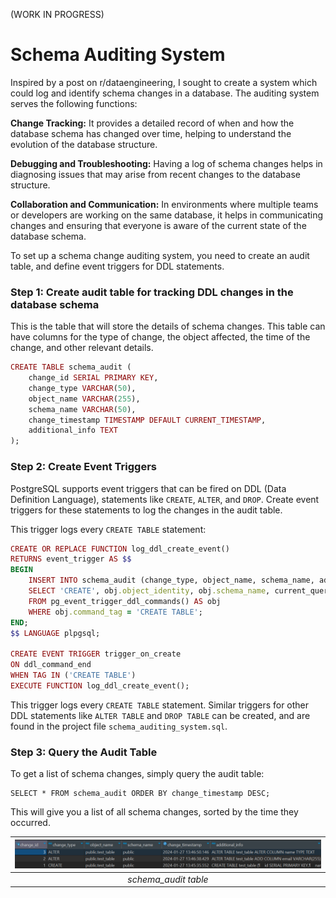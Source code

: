 (WORK IN PROGRESS)

# Schema Auditing System

Inspired by a post on r/dataengineering, I sought to create a system which could log and identify schema changes in a database. The auditing system serves the following functions:

**Change Tracking:** 
It provides a detailed record of when and how the database schema has changed over time, helping to understand the evolution of the database structure.

**Debugging and Troubleshooting:** 
Having a log of schema changes helps in diagnosing issues that may arise from recent changes to the database structure.

**Collaboration and Communication:** 
In environments where multiple teams or developers are working on the same database, it helps in communicating changes and ensuring that everyone is aware of the current state of the database schema.

To set up a schema change auditing system, you need to create an audit table, and define event triggers for DDL statements. 

### Step 1: Create audit table for tracking DDL changes in the database schema

This is the table that will store the details of schema changes. This table can have columns for the type of change, the object affected, the time of the change, and other relevant details.

```ruby
CREATE TABLE schema_audit (
    change_id SERIAL PRIMARY KEY,
    change_type VARCHAR(50),
    object_name VARCHAR(255),
    schema_name VARCHAR(50),
    change_timestamp TIMESTAMP DEFAULT CURRENT_TIMESTAMP,
    additional_info TEXT
);
```

### Step 2: Create Event Triggers

PostgreSQL supports event triggers that can be fired on DDL (Data Definition Language), statements like `CREATE`, `ALTER`, and `DROP`. Create event triggers for these statements to log the changes in the audit table.

This trigger logs every `CREATE TABLE` statement:

```ruby
CREATE OR REPLACE FUNCTION log_ddl_create_event()
RETURNS event_trigger AS $$
BEGIN
    INSERT INTO schema_audit (change_type, object_name, schema_name, additional_info)
    SELECT 'CREATE', obj.object_identity, obj.schema_name, current_query()
    FROM pg_event_trigger_ddl_commands() AS obj
    WHERE obj.command_tag = 'CREATE TABLE';
END;
$$ LANGUAGE plpgsql;

CREATE EVENT TRIGGER trigger_on_create
ON ddl_command_end
WHEN TAG IN ('CREATE TABLE')
EXECUTE FUNCTION log_ddl_create_event();
```

This trigger logs every `CREATE TABLE` statement. Similar triggers for other DDL statements like `ALTER TABLE` and `DROP TABLE` can be created, and are found in the project file `schema_auditing_system.sql`.

### Step 3: Query the Audit Table

To get a list of schema changes, simply query the audit table:

```
SELECT * FROM schema_audit ORDER BY change_timestamp DESC;
```

This will give you a list of all schema changes, sorted by the time they occurred.

| ![schema_table](schema_table.png) |
|:--:| 
| *schema_audit table* |


